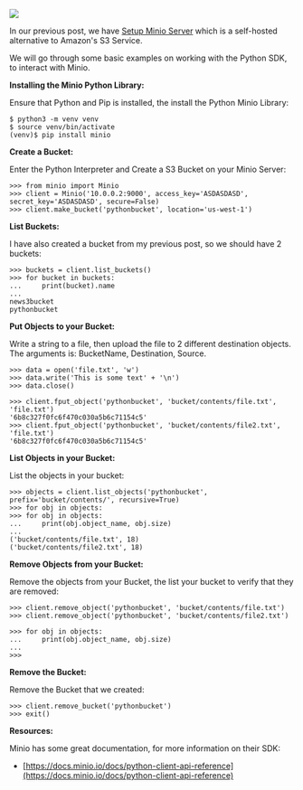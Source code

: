 ![](http://obj-cache.cloud.ruanbekker.com/minio-black.png)

In our previous post, we have [Setup Minio Server](https://sysadmins.co.za/run-your-self-hosted-s3-service-with-minio-on-docker-swarm/) which is a self-hosted alternative to Amazon's S3 Service.

We will go through some basic examples on working with the Python SDK, to interact with Minio.

**Installing the Minio Python Library:**

Ensure that Python and Pip is installed, the install the Python Minio Library:

```
$ python3 -m venv venv
$ source venv/bin/activate
(venv)$ pip install minio

```

**Create a Bucket:**

Enter the Python Interpreter and Create a S3 Bucket on your Minio Server:

```
>>> from minio import Minio
>>> client = Minio('10.0.0.2:9000', access_key='ASDASDASD', secret_key='ASDASDASD', secure=False)
>>> client.make_bucket('pythonbucket', location='us-west-1')

```

**List Buckets:**

I have also created a bucket from my previous post, so we should have 2 buckets:

```
>>> buckets = client.list_buckets()
>>> for bucket in buckets:
...     print(bucket).name
...
news3bucket
pythonbucket

```

**Put Objects to your Bucket:**

Write a string to a file, then upload the file to 2 different destination objects. The arguments is: BucketName, Destination, Source.

```
>>> data = open('file.txt', 'w')
>>> data.write('This is some text' + '\n')
>>> data.close()

>>> client.fput_object('pythonbucket', 'bucket/contents/file.txt', 'file.txt')
'6b8c327f0fc6f470c030a5b6c71154c5'
>>> client.fput_object('pythonbucket', 'bucket/contents/file2.txt', 'file.txt')
'6b8c327f0fc6f470c030a5b6c71154c5'

```

**List Objects in your Bucket:**

List the objects in your bucket:

```
>>> objects = client.list_objects('pythonbucket', prefix='bucket/contents/', recursive=True)
>>> for obj in objects:
>>> for obj in objects:
...     print(obj.object_name, obj.size)
...
('bucket/contents/file.txt', 18)
('bucket/contents/file2.txt', 18)

```

**Remove Objects from your Bucket:**

Remove the objects from your Bucket, the list your bucket to verify that they are removed:

```
>>> client.remove_object('pythonbucket', 'bucket/contents/file.txt')
>>> client.remove_object('pythonbucket', 'bucket/contents/file2.txt')

>>> for obj in objects:
...     print(obj.object_name, obj.size)
...
>>>

```

**Remove the Bucket:**

Remove the Bucket that we created:

```
>>> client.remove_bucket('pythonbucket')
>>> exit()

```

**Resources:**

Minio has some great documentation, for more information on their SDK:

- [https://docs.minio.io/docs/python-client-api-reference](https://docs.minio.io/docs/python-client-api-reference)